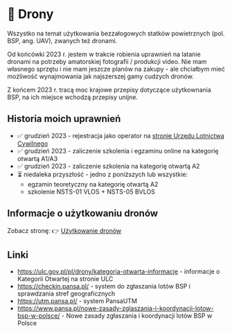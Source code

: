 # 🚁 Drony

Wszystko na temat użytkowania bezzałogowych statków powietrznych (pol. BSP, ang. UAV), zwanych też dronami.

Od końcówki 2023 r. jestem w trakcie robienia uprawnień na latanie dronami na potrzeby amatorskiej fotografii / produkcji video. Nie mam własnego sprzętu i nie mam jeszcze planów na zakupy - ale chciałbym mieć możliwość wynajmowania jak najszerszej gamy cudzych dronów.

Z końcem 2023 r. tracą moc krajowe przepisy dotyczące użytkownania BSP, na ich miejsce wchodzą przepisy unijne.

## Historia moich uprawnień

- ✅ grudzień 2023 - rejestracja jako operator na [stronie Urzędu Lotnictwa Cywilnego](https://drony.ulc.gov.pl/)
- ✅ grudzień 2023 - zaliczenie szkolenia i egzaminu online na kategorię otwartą A1/A3
- ✅ grudzień 2023 - zaliczenie szkolenia na kategorię otwartą A2
- ⏳ niedaleka przyszłość - jedno z poniższych lub wszystkie:
  - egzamin teoretyczny na kategorię otwartą A2
  - szkolenie NSTS-01 VLOS + NSTS-05 BVLOS

## Informacje o użytkowaniu dronów

Zobacz stronę: 👉 [Użytkowanie dronów](/pl/drony/uzytkowanie/)

## Linki

- https://ulc.gov.pl/pl/drony/kategoria-otwarta-informacje - informacje o Kategorii Otwartej na stronie ULC
- https://checkin.pansa.pl/ - system do zgłaszania lotów BSP i sprawdzania stref geograficznych
- https://utm.pansa.pl/ - system PansaUTM
- https://www.pansa.pl/nowe-zasady-zglaszania-i-koordynacji-lotow-bsp-w-polsce/ - Nowe zasady zgłaszania i koordynacji lotów BSP w Polsce
